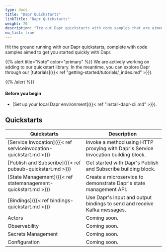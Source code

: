 ```yaml
---
type: docs
title: "Dapr Quickstarts"
linkTitle: "Dapr Quickstarts"
weight: 70
description: "Try out Dapr quickstarts with code samples that are aimed to get you started quickly with Dapr"
no_list: true
---
```


Hit the ground running with our Dapr quickstarts, complete with code samples aimed to get you started quickly with Dapr.

{{% alert title="Note" color="primary" %}}
 We are actively working on adding to our quickstart library. In the meantime, you can explore Dapr through our [tutorials]({{< ref "getting-started/tutorials/_index.md" >}}).

{{% /alert %}}

#### Before you begin

- [Set up your local Dapr environment]({{< ref "install-dapr-cli.md" >}}).

## Quickstarts

| Quickstarts | Description |
| ----------- | ----------- |
| [Service Invocation]({{< ref serviceinvocation-quickstart.md >}}) | Invoke a method using HTTP proxying with Dapr's Service Invocation building block. |
| [Publish and Subscribe]({{< ref pubsub-quickstart.md >}}) | Get started with Dapr's Publish and Subscribe building block. |
| [State Management]({{< ref statemanagement-quickstart.md >}}) | Create a microservice to demonstrate Dapr's state management API. |
| [Bindings]({{< ref bindings-quickstart.md >}}) | Use Dapr's input and output bindings to send and receive Kafka messages. |
| Actors             | Coming soon. |
| Observability      | Coming soon. |
| Secrets Management | Coming soon. |
| Configuration      | Coming soon. |